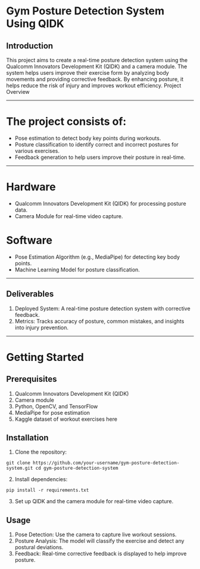 # Gym Posture Detection System Using QIDK
## Introduction

This project aims to create a real-time posture detection system using the Qualcomm Innovators Development Kit (QIDK) and a camera module. The system helps users improve their exercise form by analyzing body movements and providing corrective feedback. By enhancing posture, it helps reduce the risk of injury and improves workout efficiency.
Project Overview

---

# The project consists of:

- Pose estimation to detect body key points during workouts.
- Posture classification to identify correct and incorrect postures for various exercises.
- Feedback generation to help users improve their posture in real-time.

---

# Hardware

- Qualcomm Innovators Development Kit (QIDK) for processing posture data.
- Camera Module for real-time video capture.

# Software

- Pose Estimation Algorithm (e.g., MediaPipe) for detecting key body points.
- Machine Learning Model for posture classification.

---

## Deliverables

1. Deployed System: A real-time posture detection system with corrective feedback.
2. Metrics: Tracks accuracy of posture, common mistakes, and insights into injury prevention.

---

# Getting Started
## Prerequisites

1. Qualcomm Innovators Development Kit (QIDK)
2. Camera module
3. Python, OpenCV, and TensorFlow
4. MediaPipe for pose estimation
5. Kaggle dataset of workout exercises here

## Installation

1. Clone the repository:
   
`git clone https://github.com/your-username/gym-posture-detection-system.git
cd gym-posture-detection-system`

2. Install dependencies:

`pip install -r requirements.txt`

3. Set up QIDK and the camera module for real-time video capture.

## Usage

1. Pose Detection: Use the camera to capture live workout sessions.
2. Posture Analysis: The model will classify the exercise and detect any postural deviations.
3. Feedback: Real-time corrective feedback is displayed to help improve posture.
